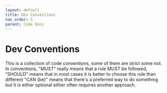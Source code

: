 ```yaml
---
layout: default
title: Dev Conventions
nav_order: 5
parent: Code Docs
---
```


# Dev Conventions

This is a collection of code conventions, some of them are strict some not. In conventions, "MUST" really means that a rule MUST be followed, "SHOULD" means that in most cases it is better to choose this rule than different "CAN (be)" means that there's a preferred way to do something but it is either optional either often requires another approach.

